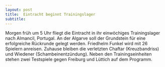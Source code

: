 ```yaml
---
layout: post
title:  Eintracht beginnt Trainingslager
subtitle:  
---
```


Morgen früh um 5 Uhr fliegt die Eintracht in ihr einwöchiges Trainingslager nach Almancil, Portugal. An der Algarve soll der Grundstein für eine erfolgreiche Rückrunde gelegt werden. Friedhelm Funkel wird mit 26 Spielern anreisen. Zuhause bleiben die verletzten Chaftar (Kreuzbandriss) und Wiedener (Schambeinentzündung). Neben den Trainingseinheiten stehen zwei Testspiele gegen Freiburg und Lüttich auf dem Programm.


